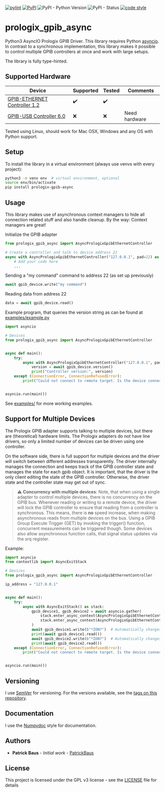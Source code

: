[![pylint](../../actions/workflows/pylint.yml/badge.svg)](../../actions/workflows/pylint.yml)
[![PyPI](https://img.shields.io/pypi/v/prologix-gpib-async)](https://pypi.org/project/prologix-gpib-async/)
![PyPI - Python Version](https://img.shields.io/pypi/pyversions/prologix-gpib-async)
![PyPI - Status](https://img.shields.io/pypi/status/prologix-gpib-async)
[![code style](https://img.shields.io/badge/code%20style-black-000000.svg)](https://github.com/psf/black)
# prologix_gpib_async
Python3 AsyncIO Prologix GPIB Driver. This library requires Python
[asyncio](https://docs.python.org/3/library/asyncio.html). In contrast to a synchronous implementation, this library
makes it possible to control multiple GPIB controllers at once and work with large setups.

The library is fully type-hinted.

## Supported Hardware
|Device|Supported|Tested|Comments|
|--|--|--|--|
|[GPIB-ETHERNET Controller 1.2](http://prologix.biz/gpib-ethernet-controller.html)|:heavy_check_mark:|:heavy_check_mark:|  |
|[GPIB-USB Controller 6.0](http://prologix.biz/gpib-usb-controller.html)|:x:|:x:|Need hardware

Tested using Linux, should work for Mac OSX, Windows and any OS with Python support.

## Setup
To install the library in a virtual environment (always use venvs with every project):

```bash
python3 -m venv env  # virtual environment, optional
source env/bin/activate
pip install prologix-gpib-async
```

## Usage
This library makes use of asynchronous context managers to hide all connection related stuff and
also handle cleanup. By the way: Context managers are great!

Initialize the GPIB adapter
```python
from prologix_gpib_async import AsyncPrologixGpibEthernetController

# Create a controller and talk to device address 22
async with AsyncPrologixGpibEthernetController("127.0.0.1", pad=22) as gpib_device:
    # Add your code here
    ...
```

Sending a "my command" command to address 22 (as set up previously)
```python
await gpib_device.write("my command")
```

Reading data from address 22
```python
data = await gpib_device.read()
```

Example program, that queries the version string as can be found at [examples/example.py](examples/example.py)
```python
import asyncio

# Devices
from prologix_gpib_async import AsyncPrologixGpibEthernetController


async def main():
    try:
        async with AsyncPrologixGpibEthernetController("127.0.0.1", pad=22) as gpib_device:
            version = await gpib_device.version()
            print("Controller version:", version)
    except (ConnectionError, ConnectionRefusedError):
        print("Could not connect to remote target. Is the device connected?")


asyncio.run(main())
```

See [examples/](examples/) for more working examples.

## Support for Multiple Devices
The Prologix GPIB adapter supports talking to multiple devices, but there are (theoretical) hardware limits. The
Prologix adapters do not have line drivers, so only a limited number of devices can be driven using one controller.

On the software side, there is full support for multiple devices and the driver will switch between different addresses
transparently. The driver internally manages the connection and keeps track of the GPIB controller state and manages the
state for each gpib object. It is important, that the driver is the only client editing the state of the GPIB
controller. Otherwise, the driver state and the controller state may get out of sync.

> :warning: **Concurrency with multiple devices**: Note, that when using a single adapter to control multiple devices,
> there is no concurrency on the GPIB bus. Whenever reading or writing to a remote device, the driver will lock the GPIB
> controller to ensure that reading from a controller is synchronous. This means, there is **no** speed increase, when
> making asynchronous reads from multiple devices on the bus. Using a GPIB Group Execute Trigger (GET) by invoking the
> trigger() function, concurrent measurements can be triggered though. Some devices also allow asynchronous function
> calls, that signal status updates via the srq register.

Example:
```python
import asyncio
from contextlib import AsyncExitStack

# Devices
from prologix_gpib_async import AsyncPrologixGpibEthernetController

ip_address = "127.0.0.1"


async def main():
    try:
        async with AsyncExitStack() as stack:
            gpib_device1, gpib_device2 = await asyncio.gather(
                stack.enter_async_context(AsyncPrologixGpibEthernetController(ip_address, pad=22)),
                stack.enter_async_context(AsyncPrologixGpibEthernetController(ip_address, pad=10)),
            )
            await gpib_device1.write(b"*IDN?")  # Automatically changes address to device 22
            print(await gpib_device1.read())
            await gpib_device2.write(b"*IDN?")  # Automatically changes address to device 10
            print(await gpib_device2.read())
    except (ConnectionError, ConnectionRefusedError):
        print("Could not connect to remote target. Is the device connected?")


asyncio.run(main())
```

## Versioning
I use [SemVer](http://semver.org/) for versioning. For the versions available, see the
[tags on this repository](https://github.com/PatrickBaus/pyAsyncPrologix/tags).

## Documentation
I use the [Numpydoc](https://numpydoc.readthedocs.io/en/latest/format.html) style for documentation.

## Authors
* **Patrick Baus** - *Initial work* - [PatrickBaus](https://github.com/PatrickBaus)

## License
This project is licensed under the GPL v3 license - see the [LICENSE](LICENSE) file for details
